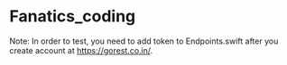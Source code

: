 # Fanatics_coding

Note: In order to test, you need to add token to Endpoints.swift after you create account at https://gorest.co.in/.

